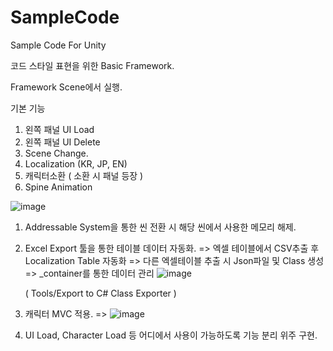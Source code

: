 # SampleCode
Sample Code For Unity

코드 스타일 표현을 위한
Basic Framework. 


Framework Scene에서 실행.

기본 기능
1. 왼쪽 패널 UI Load
2. 왼쪽 패널 UI Delete
3. Scene Change.
4. Localization (KR, JP, EN)
5. 캐릭터소환 ( 소환 시 패널 등장 )
6. Spine Animation

![image](https://github.com/user-attachments/assets/2b1156c4-f9ba-4420-a61b-87f570af1722)








1. Addressable System을 통한 씬 전환 시 해당 씬에서 사용한 메모리 해제.
2. Excel Export 툴을 통한 테이블 데이터 자동화.
   => 엑셀 테이블에서 CSV추출 후 Localization Table 자동화
   => 다른 엑셀테이블 추출 시 Json파일 및 Class 생성
   => _container를 통한 데이터 관리
   ![image](https://github.com/user-attachments/assets/377389e4-2bf8-4745-affa-655d586f3b64)

   ( Tools/Export to C# Class Exporter )

4. 캐릭터 MVC 적용.
=> ![image](https://github.com/user-attachments/assets/c220f278-1549-4606-80d5-2f1c7e7f308b)
5. UI Load, Character Load 등 어디에서 사용이 가능하도록 기능 분리 위주 구현.

